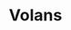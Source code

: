 ---
cc-type: constellation
title: "Volans"
hashtag: volans
borders:
  - Carina
  - Chamaeleon 
  - Dorado
  - Mensa
  - Pictor
subdivision-of:
  - southern celestial hemisphere
tags:
  - Flying Fish
  - Constellation
---